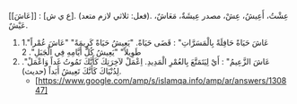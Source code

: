 [[عَاشَ]] : [ع ي ش]. (فعل: ثلاثي لازم متعد). عِشْتُ، أَعِيشُ، عِشْ، مصدر عِيشَةٌ، مَعَاشٌ، عَيْشٌ.
1. 1."عَاشَ حَيَاةً حَافِلَةً بِالْمَسَرَّاتِ" : قَضَى حَيَاةً. "يَعِيشُ حَيَاةً كَرِيمَةً" "عَاشَ عُمْراً طَوِيلاً" "يَعِيشُ كُلَّ أَيَّامِهِ فِي الْجَبَلِ". 2
2. ."عَاشَ الزَّعِيمُ" : أَيْ لِيَتَمَتَّعَ بِالعُمْرِ الْمَدِيدِ. اِعْمَلْ لآخِرَتِكَ كَأَنَّكَ تَمُوتُ غَداً وَاعْمَلْ لِدُنْيَاكَ كَأَنَّكَ تَعِيشُ أَبَداً (حديث).
	- [https://www.google.com/amp/s/islamqa.info/amp/ar/answers/130847]
